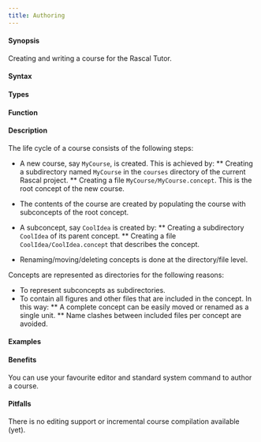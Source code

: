```yaml
---
title: Authoring
---
```


#### Synopsis

Creating and writing a course for the Rascal Tutor.

#### Syntax

#### Types

#### Function

#### Description

The life cycle of a course consists of the following steps:

* A new course, say `MyCourse`, is created. This is achieved by:
  ** Creating a subdirectory named `MyCourse` in the `courses` directory of the current Rascal project.
  ** Creating a file `MyCourse/MyCourse.concept`. This is the root concept of the new course.
* The contents of the course are created by populating the course with subconcepts of the root concept.
* A subconcept, say `CoolIdea` is created by:
  ** Creating a subdirectory `CoolIdea` of its parent concept.
  ** Creating a file `CoolIdea/CoolIdea.concept` that describes the concept.
  
* Renaming/moving/deleting concepts is done at the directory/file level.

Concepts are represented as directories for the following reasons:

* To represent subconcepts as subdirectories.
* To contain all figures and other files that are included in the concept. In this way:
  ** A complete concept can be easily moved or renamed as a single unit.
  ** Name clashes between included files per concept are avoided.

#### Examples

#### Benefits

You can use your favourite editor and standard system command to author a course.

#### Pitfalls

There is no editing support or incremental course compilation available (yet).
